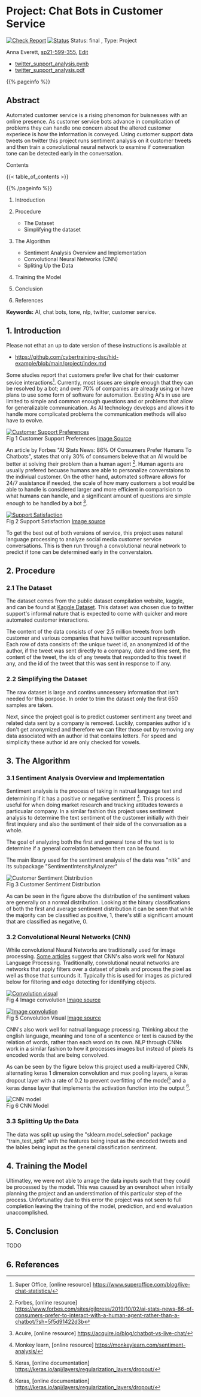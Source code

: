# Project: Chat Bots in Customer Service


[![Check Report](https://github.com/cybertraining-dsc/sp21-599-355/workflows/Check%20Report/badge.svg)](https://github.com/cybertraining-dsc/sp21-599-355/actions)
[![Status](https://github.com/cybertraining-dsc/sp21-599-355/workflows/Status/badge.svg)](https://github.com/cybertraining-dsc/sp21-599-355/actions)
Status: final , Type: Project


Anna Everett, [sp21-599-355](https://github.com/cybertraining-dsc/sp21-599-355/), [Edit](https://github.com/cybertraining-dsc/sp21-599-355/blob/main/project/index.md)

* [twitter_support_analysis.pynb](https://github.com/cybertraining-dsc/sp21-599-355/blob/main/project/code/twitter_support_analysis.ipynb)
* [twitter_support_analysis.pdf](https://github.com/cybertraining-dsc/sp21-599-355/blob/main/project/code/twitter_support_analysis.pdf)

{{% pageinfo %}}

## Abstract

Automated customer service is a rising phenomon for buisnesses with an online presence. As customer service bots advance in complication of problems they can handle one concern about the altered customer experiece is how the information is conveyed. Using customer support data tweets on twitter this project runs sentiment analysis on it customer tweets and then train a convolutional neural network to examine if conversation tone can be detected early in the conversation.

Contents

{{< table_of_contents >}}

{{% /pageinfo %}}

1. Introduction 
2. Procedure

    * The Dataset
    * Simplifying the dataset

3. The Algorithm

   * Sentiment Analysis Overview and Implementation
   * Convolutional Neural Networks (CNN)
   * Spliting Up the Data
 
4. Training the Model 
5. Conclusion
6. References

**Keywords:** AI, chat bots, tone, nlp, twitter, customer service. 

## 1. Introduction

Please not ethat an up to date version of these instructions is available at

* <https://github.com/cybertraining-dsc/hid-example/blob/main/project/index.md>

Some studies report that customers prefer live chat for their customer sevice interactions[^1]. Currently, most issues are simple enough that they can be resolved by a bot; and over 70% of companies are already using or have plans to use some form of software for automation. Existing Ai's in use are limited to simple and common enough questions and or problems that allow for generalizable communication. As AI technology develops and allows it to handle more complicated problems the communication methods will also have to evolve.

[![Customer Support Preferences](https://github.com/cybertraining-dsc/sp21-599-355/raw/main/project/images/live_chat_pref.png)](https://acquire.io/wp-content/uploads/2017/09/chat-session.png)
<br />Fig 1 Customer Support Preferences [Image Source](https://acquire.io/wp-content/uploads/2017/09/chat-session.png)

An article by Forbes "AI Stats News: 86% Of Consumers Prefer Humans To Chatbots", states that only 30% of consumers beleve that an AI would be better at solving their problem than a human agent [^4]. Human agents are usually prefered becuase humans are able to personalize converstaions to the indiviual customer. On the other hand, automated software allows for 24/7 assistance if needed, the scale of how many customers a bot would be able to handle is considered larger and more efficient in comparision to what humans can handle, and a significant amount of questions are simple enough to be handled by a bot [^3].

[![Support Satisfaction](https://github.com/cybertraining-dsc/sp21-599-355/blob/main/project/images/chat-session.png)](https://www.superoffice.com/blog/live-chat-statistics/)
<br />Fig 2 Support Satisfaction [Image source](https://www.superoffice.com/blog/live-chat-statistics/)

To get the best out of both versions of service, this project uses natural language processing to analyze social media customer service conversations. This is then run through a convolutional neural network to predict if tone can be determined early in the converstaion.

## 2. Procedure


### 2.1 The Dataset

The dataset comes from the public dataset compilation website, kaggle, and can be found at [Kaggle Dataset](https://www.kaggle.com/thoughtvector/customer-support-on-twitter). This dataset was chosen due to twitter support's informal nature that is expected to come with quicker and more automated customer interactions.

The content of the data consists of over 2.5 million tweets from both customer and various companies that have twitter account representation. Each row of data consists of: the unique tweet id, an anonymized id of the author, if the tweet was sent directly to a company, date and time sent, the content of the tweet, the ids of any tweets that responded to this tweet if any, and the id of the tweet that this was sent in response to if any.

### 2.2 Simplifying the Dataset 

The raw dataset is large and contins unncessery information that isn't needed for this porpose. In order to trim the dataset only the first 650 samples are taken.

Next, since the project goal is to predict customer sentiment any tweet and related data sent by a company is removed. Luckily, companies author id's don't get anonymized and therefore we can filter those out by removing any data associated with an author id that contains letters. For speed and simplicity these author id are only checked for vowels.

## 3. The Algorithm

### 3.1 Sentiment Analysis Overview and Implementation

Sentiment analysis is the process of taking in natrual language text and determining if it has a positive or negative sentiment [^6]. This process is useful for when doing market research and tracking attitudes towards a particualar company. In a similar fashion this project uses sentiment analysis to determine the text sentiment of the customer initially with their first inquiery and also the sentiment of their side of the conversation as a whole.

The goal of analyzing both the first and general tone of the text is to determine if a general correlation between them can be found.

The main library used for the sentiment analysis of the data was "nltk" and its subpackage "SentimentIntensityAnalyzer"

![Customer Sentiment Distribution](https://github.com/cybertraining-dsc/sp21-599-355/blob/main/project/images/customer_dist.png)
<br />Fig 3 Customer Sentiment Distribution

As can be seen in the figure above the distribution of the sentiment values are generally on a normal distribution. Looking at the binary classifications of both the first and average sentiment distribution it can be seen that while the majority can be classified as positive, 1, there's still a significant amount that are classified as negative, 0.


### 3.2 Convolutional Neural Networks (CNN)

While convolutional Neural Networks are traditionally used for image processing. [Some articles](https://medium.com/saarthi-ai/sentence-classification-using-convolutional-neural-networks-ddad72c7048c) suggest that CNN's also work well for Natural Language Processing. Traditionally, convolutional neural networks are networks that apply filters over a dataset of pixels and process the pixel as well as those that surrounds it. Typically this is used for images as pictured below for filtering and edge detecting for identifying objects. 

[![Convolution visual](https://github.com/cybertraining-dsc/sp21-599-355/blob/main/project/images/image_convolved.png)](https://miro.medium.com/max/1575/1*EPpYI-llkbtwHgfprtTJzw.png)
<br />Fig 4 Image convolution [Image source](https://miro.medium.com/max/1575/1*EPpYI-llkbtwHgfprtTJzw.png)

[![Image convolution](https://github.com/cybertraining-dsc/sp21-599-355/blob/main/project/images/cnn_visual.png)](https://miro.medium.com/max/1575/1*NBtZgyBC1oSuqs2SswwwbA.png)
<br />Fig 5 Convolution Visual [Image source](https://miro.medium.com/max/1575/1*NBtZgyBC1oSuqs2SswwwbA.png)

CNN's also work well for natrual language processing. Thinking about the english language, meaning and tone of a scentence or text is caused by the relation of words, rather than each word on its own. NLP through CNNs work in a similar fashion to how it processes images but instead of pixels its encoded words that are being convolved.

As can be seen by the figure below this project used a multi-layered CNN, alternating keras 1 dimension convolution and max pooling layers, a keras dropout layer with a rate of 0.2 to prevent overfitting of the model[^8] and a keras dense layer that implements the activation function into the output [^8]. 

![CNN model](https://github.com/cybertraining-dsc/sp21-599-355/blob/main/project/images/cnn_model.png)
<br />Fig 6 CNN Model

### 3.3 Splitting Up the Data

The data was split up using the "sklearn.model_selection" package "train_test_split" with the features being input as the encoded tweets and the lables being input as the general classification sentiment.

## 4. Training the Model

Ultimatley, we were not able to arrage the data inputs such that they could be processed by the model. This was caused by an overshoot when initially planning the project and an understimation of this particular step of the process. Unfortunatley due to this error the project was not seen to full completion leaving the training of the model, prediction, and end evaluation unaccomplished.

## 5. Conclusion

TODO

## 6. References

[^1]: Super Office, [online resource] <https://www.superoffice.com/blog/live-chat-statistics/>

[^2]: ICMI, [online resource] <https://www.icmi.com/resources/2015/the-stats-behind-chat-its-popular-and-growing>

[^3]: Acuire, [online resource] <https://acquire.io/blog/chatbot-vs-live-chat/>

[^4]: Forbes, [online resource] <https://www.forbes.com/sites/gilpress/2019/10/02/ai-stats-news-86-of-consumers-prefer-to-interact-with-a-human-agent-rather-than-a-chatbot/?sh=5f5d91422d3b>

[^5]: Medium, [online resource] <https://medium.com/saarthi-ai/sentence-classification-using-convolutional-neural-networks-ddad72c7048c>

[^6]: Monkey learn, [online resource] <https://monkeylearn.com/sentiment-analysis/>

[^7]: Towards data science, [online resource]<https://towardsdatascience.com/nlp-with-cnns-a6aa743bdc1e>

[^8]: Keras, [online documentation] <https://keras.io/api/layers/regularization_layers/dropout/>
